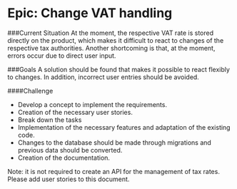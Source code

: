 # Epic: Change VAT handling

###Current Situation
At the moment, the respective VAT rate is stored directly on the product, which makes it difficult to react to changes of the respective tax authorities. Another shortcoming is that, at the moment, errors occur due to direct user input.

###Goals
A solution should be found that makes it possible to react flexibly to changes. In addition, incorrect user entries should be avoided.

####Challenge
- Develop a concept to implement the requirements.
- Creation of the necessary user stories.
- Break down the tasks  
- Implementation of the necessary features and adaptation of the existing code.
- Changes to the database should be made through migrations and previous data should be converted.
- Creation of the documentation.

Note: it is not required to create an API for the management of tax rates. Please add user stories to this document. 